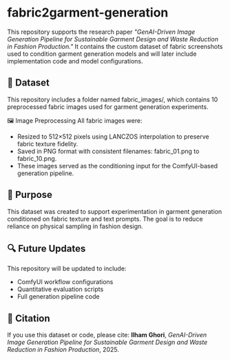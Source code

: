 # fabric2garment-generation

This repository supports the research paper _"GenAI-Driven Image Generation Pipeline for Sustainable Garment Design and Waste Reduction in Fashion Production."_ It contains the custom dataset of fabric screenshots used to condition garment generation models and will later include implementation code and model configurations.

## 📂 Dataset 

This repository includes a folder named fabric_images/, which contains 10 preprocessed fabric images used for garment generation experiments.

🖼️ Image Preprocessing
All fabric images were:
- Resized to 512×512 pixels using LANCZOS interpolation to preserve fabric texture fidelity.
- Saved in PNG format with consistent filenames: fabric_01.png to fabric_10.png.
- These images served as the conditioning input for the ComfyUI-based generation pipeline.

## 🧠 Purpose

This dataset was created to support experimentation in garment generation conditioned on fabric texture and text prompts. The goal is to reduce reliance on physical sampling in fashion design.

## 🔍 Future Updates

This repository will be updated to include:
- ComfyUI workflow configurations
- Quantitative evaluation scripts
- Full generation pipeline code

## 🧾 Citation

If you use this dataset or code, please cite:
**Ilham Ghori**, *GenAI-Driven Image Generation Pipeline for Sustainable Garment Design and Waste Reduction in Fashion Production*, 2025.
